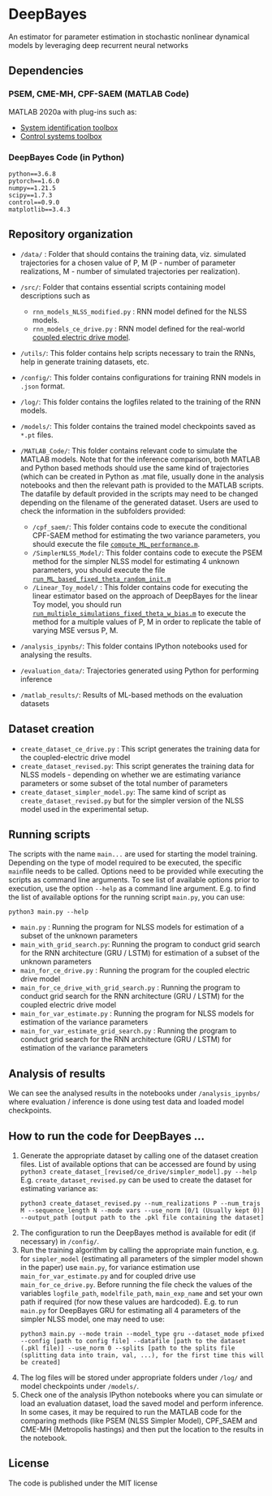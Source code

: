 # DeepBayes

An estimator for parameter estimation in stochastic nonlinear dynamical models by leveraging deep recurrent neural networks

## Dependencies

### PSEM, CME-MH, CPF-SAEM (MATLAB Code)

MATLAB 2020a with plug-ins such as: 

- [System identification toolbox](https://se.mathworks.com/products/sysid.html)
- [Control systems toolbox](https://se.mathworks.com/products/control.html)

### DeepBayes Code (in Python)
```
python==3.6.8
pytorch==1.6.0
numpy==1.21.5
scipy==1.7.3
control==0.9.0
matplotlib==3.4.3
```
## Repository organization

- `/data/` : Folder that should contains the training data, viz. simulated trajectories for a chosen value of P, M (P - number of parameter realizations, M -  number of simulated trajectories per realization). 

- `/src/`: Folder that contains essential scripts containing model descriptions such as 
  - `rnn_models_NLSS_modified.py` : RNN model defined for the NLSS models.
  - `rnn_models_ce_drive.py` :  RNN model defined for the real-world  [coupled electric drive model](https://www.nonlinearbenchmark.org/benchmarks/coupled-electric-drives).

- `/utils/`: This folder contains help scripts necessary to train the RNNs, help in generate training datasets, etc.
- `/config/`: This folder contains configurations for training RNN models in `.json` format. 
- `/log/`:  This folder contains the logfiles related to the training of the RNN models.
- `/models/`: This folder contains the trained model checkpoints saved as `*.pt` files.
- `/MATLAB_Code/`: This folder contains relevant code to simulate the MATLAB models. Note that for the inference comparison, both MATLAB and Python based methods should use the same kind of trajectories (which can be created in Python as .mat file, usually done in the analysis notebooks and then the relevant path is provided to the MATLAB scripts. The datafile by default provided in the scripts may need to be changed depending on the filename of the generated dataset. Users are used to check the information in the subfolders provided:
  - `/cpf_saem/`: This folder contains code to execute the conditional CPF-SAEM method for estimating the two variance parameters, you should execute the file [`compute_ML_performance.m`](https://github.com/anubhabghosh/ParamEstimation/blob/master/MATLAB_Code/AlternativeML_based_methods/cpf_saem/compute_ML_performance.m).
  - `/SimplerNLSS_Model/`: This folder contains code to execute the PSEM method for the simpler NLSS model for estimating 4 unknown parameters, you should execute the file [`run_ML_based_fixed_theta_random_init.m`](https://github.com/anubhabghosh/ParamEstimation/blob/master/MATLAB_Code/AlternativeML_based_methods/NL_time_series_model/SimplerNLSSmodel/run_ML_based_fixed_theta_random_init.m)
  - `/Linear_Toy_model/` : This folder contains code for executing the linear estimator based on the approach of DeepBayes for the linear Toy model, you should run [`run_multiple_simulations_fixed_theta_w_bias.m`](https://github.com/anubhabghosh/ParamEstimation/blob/master/MATLAB_Code/Linear_Toy_Model/Linear_Model/run_multiple_simulations_fixed_theta_w_bias.m) to execute the method for a multiple values of P, M in order to replicate the table of varying MSE versus P, M.
- `/analysis_ipynbs/`: This folder contains IPython notebooks used for analysing the results.
- `/evaluation_data/`: Trajectories generated using Python for performing inference
- `/matlab_results/`: Results of ML-based methods on the evaluation datasets

## Dataset creation

 - `create_dataset_ce_drive.py` : This script generates the training data for the coupled-electric drive model
 - `create_dataset_revised.py`: This script generates the training data for NLSS models - depending on whether we are estimating variance parameters or some subset of the total number of parameters 
 - `create_dataset_simpler_model.py`: The same kind of script as `create_dataset_revised.py` but for the simpler version of the NLSS model used in the experimental setup. 

## Running scripts

The scripts with the name `main...` are used for starting the model training. Depending on the type of model required to be executed, the specific `main`file needs to be called. Options need to be provided while executing the scripts as command line arguments. To see list of available options prior to execution, use the option `--help` as a command line argument. E.g. to find the list of available options for the running script `main.py`, you can use:

```
python3 main.py --help
```

- `main.py` : Running the program for NLSS models for estimation of a subset of the unknown parameters
- `main_with_grid_search.py`: Running the program to conduct grid search for the RNN architecture (GRU / LSTM) for estimation of a subset of the unknown parameters
- `main_for_ce_drive.py` : Running the program for the coupled electric drive model  
- `main_for_ce_drive_with_grid_search.py` :  Running the program to conduct grid search for the RNN architecture (GRU / LSTM) for the coupled electric drive model  
- `main_for_var_estimate.py` : Running the program for NLSS models for estimation of the variance parameters
- `main_for_var_estimate_grid_search.py` : Running the program to conduct grid search for the RNN architecture (GRU / LSTM) for estimation of the variance parameters

## Analysis of results

We can see the analysed results in the notebooks under `/analysis_ipynbs/` where evaluation / inference is done using test data and loaded model checkpoints. 

## How to run the code for DeepBayes ...
1. Generate the appropriate dataset by calling one of the dataset creation files. List of available options that can be accessed are found by using
`python3 create_dataset_[revised/ce_drive/simpler_model].py --help`
    E.g. `create_dataset_revised.py` can be used to create the dataset for estimating variance as:
    ```
    python3 create_dataset_revised.py --num_realizations P --num_trajs M --sequence_length N --mode vars --use_norm [0/1 (Usually kept 0)] --output_path [output path to the .pkl file containing the dataset] 
    ```
 2. The configuration to run the DeepBayes method is available for edit (if necessary) in `/config/`. 
 3. Run the training algorithm by calling the appropriate main function, e.g. for `simpler_model` (estimating all parameters of the simpler model shown in the paper) use `main.py`, for variance estimation use `main_for_var_estimate.py` and for coupled drive use `main_for_ce_drive.py`. Before running the file check the values of the variables `logfile_path`, `modelfile_path`, `main_exp_name` and set your own path if required (for now these values are hardcoded). E.g. to run `main.py` for DeepBayes GRU for estimating all 4 parameters of the simpler NLSS model, one may need to use: 
    ```
    python3 main.py --mode train --model_type gru --dataset_mode pfixed --config [path to config file] --datafile [path to the dataset (.pkl file)] --use_norm 0 --splits [path to the splits file (splitting data into train, val, ...), for the first time this will be created]
    ```
 5. The log files will be stored under appropriate folders under `/log/` and model checkpoints under `/models/`. 
 6. Check one of the analysis IPython notebooks where you can simulate or load an evaluation dataset, load the saved model and perform inference. In some cases, it may be required to run the MATLAB code for the comparing methods (like PSEM (NLSS Simpler Model), CPF_SAEM and CME-MH (Metropolis hastings) and then put the location to the results in the notebook.

## License
The code is published under the MIT license
